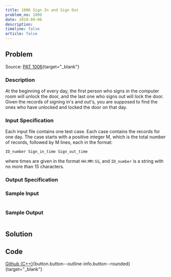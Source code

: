 ```yaml
---
title: 1006 Sign In and Sign Out
problem_no: 1006
date: 2018-09-06
description: 
timeline: false
article: false
---
```


<!--more-->

## Problem

Source: [PAT 1006](https://pintia.cn/problem-sets/994805342720868352/exam/problems/994805516654460928){target="_blank"}

### Description

At the beginning of every day, the first person who signs in the computer room will unlock the door, and the last one who signs out will lock the door. Given the records of signing in's and out's, you are supposed to find the ones who have unlocked and locked the door on that day.

### Input Specification

Each input file contains one test case. Each case contains the records for one day. The case starts with a positive integer M, which is the total number of records, followed by M lines, each in the format:

```
ID_number Sign_in_time Sign_out_time
```

where times are given in the format `HH:MM:SS`, and `ID_number` is a string with no more than 15 characters.

### Output Specification



### Sample Input

```text

```

### Sample Output

```text

```

## Solution

## Code

[Github (C++)](https://github.com/Alomerry/algorithm/blob/master/pat/a/){button.button--outline-info.button--rounded}{target="_blank"}


```cpp

```
